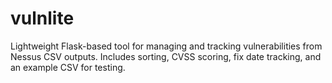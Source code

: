 # vulnlite
Lightweight Flask-based tool for managing and tracking vulnerabilities from Nessus CSV outputs. Includes sorting, CVSS scoring, fix date tracking, and an example CSV for testing.
